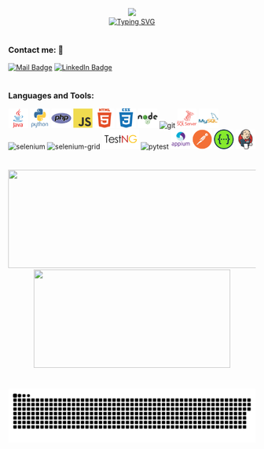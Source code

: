 <div align="center">
       <img  src="https://media.giphy.com/media/fkZukR450RQ1qnGaq9/giphy.gif?cid=ecf05e47yu5g52lukd2hj7kacixs824gd0vr1cvy1w4tmaws&ep=v1_gifs_related&rid=giphy.gif&ct=s" width="300"/>
</div>

<div align="center">
       <a href="https://git.io/typing-svg"><img src="https://readme-typing-svg.demolab.com?font=Fira+Code&weight=900&size=40&duration=3000&pause=1000&color=00F730&center=true&vCenter=true&width=600&height=73&lines=Hi%2C+I'm+Nhan+Tran;You+can+call+me+Brown;I'm+from+Vietnam" alt="Typing SVG" /></a>
</div>

#

### Contact me: 📡

[![Mail Badge](https://img.shields.io/badge/Gmail-D14836?style=for-the-badge&logo=gmail&logoColor=white)](mailto:thanhnhantran002@gmail.com) [![LinkedIn Badge](https://img.shields.io/badge/LinkedIn-blue?logo=linkedin&logoColor=white&style=for-the-badge)](https://www.linkedin.com/in/trthnhan)

#

### Languages and Tools:

<div align="left">
	<img src="https://raw.githubusercontent.com/devicons/devicon/master/icons/java/java-original-wordmark.svg" alt="java" width="40" height="40">
	<img src="https://raw.githubusercontent.com/devicons/devicon/master/icons/python/python-original-wordmark.svg" alt="python" width="40" height="40">
	<img src="https://raw.githubusercontent.com/devicons/devicon/master/icons/php/php-original.svg" alt="php" width="40" height="40">
	<img src="https://raw.githubusercontent.com/devicons/devicon/master/icons/javascript/javascript-original.svg" alt="javascript" width="40" height="40">
	<img src="https://raw.githubusercontent.com/devicons/devicon/master/icons/html5/html5-plain-wordmark.svg" alt="html5" width="40" height="40">
	<img src="https://raw.githubusercontent.com/devicons/devicon/master/icons/css3/css3-plain-wordmark.svg" alt="css3" width="40" height="40">
	<img src="https://raw.githubusercontent.com/devicons/devicon/master/icons/nodejs/nodejs-original-wordmark.svg" alt="nodejs" width="40" height="40">
	<img src="https://www.vectorlogo.zone/logos/git-scm/git-scm-icon.svg" alt="git" width="40" height="40">
	<img src="https://raw.githubusercontent.com/devicons/devicon/master/icons/microsoftsqlserver/microsoftsqlserver-plain-wordmark.svg" alt="sql-server" width="40" height="40">
	<img src="https://raw.githubusercontent.com/devicons/devicon/master/icons/mysql/mysql-original-wordmark.svg" alt="mysql-server" width="40" height="40">
	<img src="https://raw.githubusercontent.com/gilbarbara/logos/main/logos/selenium.svg" alt="selenium" width="40" height="40">
	<img src="https://impalaintech.com/wp-content/uploads/2023/02/Selenium-Grid.svg" alt="selenium-grid" width="40" height="40">
	<img src="assets/testng.png" alt="selenium-grid" height="40">
	<img src="https://upload.wikimedia.org/wikipedia/commons/b/ba/Pytest_logo.svg" alt="pytest" width="40" height="40">
	<img src="assets/appium.png" alt="appium" width="40" height="40">
	<img src="https://raw.githubusercontent.com/devicons/devicon/master/icons/postman/postman-original.svg" alt="postman" width="40" height="40">
	<img src="https://raw.githubusercontent.com/devicons/devicon/master/icons/swagger/swagger-original.svg" alt="swagger" width="40" height="40">
	<img src="https://raw.githubusercontent.com/devicons/devicon/master/icons/jenkins/jenkins-original.svg" alt="jenkins" width="40" height="40">
</div>

#

<p align="center">
  <img width="600" height="200" src="https://github-readme-stats.vercel.app/api?username=tranthanhnhan2604&hide=prs&show_icons=true&theme=radical">
  <img width="400" height="200" src="https://github-readme-stats.vercel.app/api/top-langs/?username=tranthanhnhan2604&hide=hack&size_weight=0.0005&count_weight=0.3&layout=compact&theme=tokyonight">
</p>

#

<p align="center">
 <img width="1000" src="assets/github-snake.svg" alt="snake"/>
</p>

